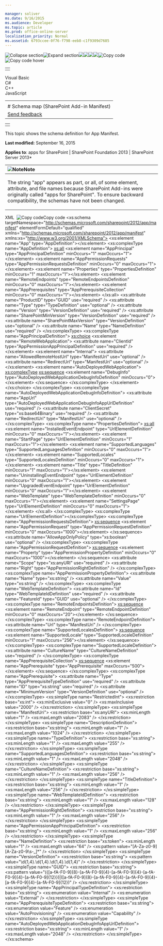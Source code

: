 ```yaml
---

manager: soliver
ms.date: 9/16/2015
ms.audience: Developer
ms.topic: article
ms.prod: office-online-server
localization_priority: Normal
ms.assetid: 6793ccee-0f76-f798-eeb8-c1f9309d7685
---
```


![Collapse
section](../icons/collapse_all.gif "Collapse section")![Expand
section](../icons/expand_all.gif "Expand section")![](../icons/collapse_all.gif)![](../icons/expand_all.gif)![](../icons/dropdown.gif)![](../icons/dropdownHover.gif)![Copy
code](../icons/copycode.gif "Copy code")![Copy code
hover](../icons/copycodeHighlight.gif "Copy code hover")
<table>
<tbody>
<tr class="odd">
<td align="left"></td>
</tr>
</tbody>
</table>

Visual Basic  
C\#  
C++  
JavaScript  

<table>
<tbody>
<tr class="odd">
<td align="left"><span id="runningHeaderText"></span></td>
</tr>
<tr class="even">
<td align="left"># Schema map (SharePoint Add-in Manifest)</td>
</tr>
<tr class="odd">
<td align="left"><span id="headfeedbackarea" class="feedbackhead"><a href="javascript:SubmitFeedback(&#39;docthis@Microsoft.com&#39;,&#39;&#39;,&#39;&#39;,&#39;&#39;,&#39;1.0.18082.1225&#39;,&#39;%0\dThank%20you%20for%20your%20feedback.%20The%20developer%20writing%20teams%20use%20your%20feedback%20to%20improve%20documentation.%20While%20we%20are%20reviewing%20your%20feedback,%20we%20may%20send%20you%20e-mail%20to%20ask%20for%20clarification%20or%20feedback%20on%20a%20solution.%20We%20do%20not%20use%20your%20e-mail%20address%20for%20any%20other%20purpose%20and%20we%20delete%20it%20after%20we%20finish%20our%20review.%0\AFor%20further%20information%20about%20the%20privacy%20policies%20of%20Microsoft,%20please%20see%20http://privacy.microsoft.com/en-us/default.aspx.%0\A%0\d&#39;,&#39;Customer%20feedback&#39;);">Send feedback</a></span></td>
</tr>
</tbody>
</table>

<table>
<colgroup>
<col width="100%" />
</colgroup>
<tbody>
<tr class="odd">
<td align="left"></td>
</tr>
</tbody>
</table>

This topic shows the schema definition for <span class="keyword">App
Manifest</span>.

**Last modified:** September 16, 2015

**Applies to**: apps for SharePoint | SharePoint Foundation 2013 |
SharePoint Server 2013*

<table>
<colgroup>
<col width="100%" />
</colgroup>
<thead>
<tr class="header">
<th align="left"><img src="../icons/alert_note.gif" title="Note" alt="Note" /><strong>Note</strong></th>
</tr>
</thead>
<tbody>
<tr class="odd">
<td align="left"><p>The string &quot;app&quot; appears as part, or all, of some element, attribute, and file names because SharePoint Add-ins were originally called &quot;apps for SharePoint&quot;. To ensure backward compatibility, the schemas have not been changed.</p></td>
</tr>
</tbody>
</table>

<span codelanguage="xmlLang"></span>
XML 
<span class="copyCode" onclick="CopyCode(this)"
onkeypress="CopyCode_CheckKey(this, event)"
onmouseover="ChangeCopyCodeIcon(this)"
onmouseout="ChangeCopyCodeIcon(this)" tabindex="0">![Copy
code](../icons/copycode.gif "Copy code")Copy code</span>
    <xs:schema targetNamespace="http://schemas.microsoft.com/sharepoint/2012/app/manifest" elementFormDefault="qualified" xmlns="http://schemas.microsoft.com/sharepoint/2012/app/manifest" xmlns:xs="http://www.w3.org/2001/XMLSchema">
        <xs:element name="App" type="AppDefinition"></xs:element>
        <xs:complexType name="AppDefinition">
            <xs:all>
                <xs:element name="AppPrincipal" type="AppPrincipalDefinition" minOccurs="1" maxOccurs="1"></xs:element>
                <xs:element name="AppPermissionRequests" type="AppPermissionRequestsDefinition" minOccurs="0" maxOccurs="1"></xs:element>
                <xs:element name="Properties" type="PropertiesDefinition" minOccurs="1" maxOccurs="1"></xs:element>
                <xs:element name="RemoteEndpoints" type="RemoteEndpointsDefinition" minOccurs="0" maxOccurs="1"></xs:element>
                <xs:element name="AppPrerequisites" type="AppPrerequisiteCollection" minOccurs="0" maxOccurs="1"></xs:element>
            </xs:all>
            <xs:attribute name="ProductID" type="GUID" use="required" />
            <xs:attribute name="Type" type="TypeDefinition" use="optional" />
            <xs:attribute name="Version" type="VersionDefinition" use="required" />
            <xs:attribute name="SharePointMinVersion" type="VersionDefinition" use="required" />
            <xs:attribute name="SharePointMaxVersion" type="VersionDefinition" use="optional" />
            <xs:attribute name="Name" type="NameDefinition" use="required" />
        </xs:complexType>
        <xs:complexType name="AppPrincipalDefinition">
            <xs:choice>
                <xs:element name="RemoteWebApplication">
                    <xs:attribute name="ClientId" type="AppPermissionAppPrincipalDefinition" use="required" />
                </xs:element>
                <xs:element name="Internal">
                    <xs:attribute name="AllowedRemoteHostUrl" type="ManifestUri" use="optional" />
                    <xs:attribute name="RedirectUrl" type="ManifestUri" use="optional" />
                </xs:element>
                <xs:element name="AutoDeployedWebApplication">
                    <xs:complexType>
                        <xs:sequence>
                            <xs:element name="DebugInfo" type="AutoDeployedWebApplicationDebugInfoDefinition" minOccurs="0"></xs:element>
                        </xs:sequence>
                    </xs:complexType>
                </xs:element>
            </xs:choice>
        </xs:complexType>
        <xs:complexType name="AutoDeployedWebApplicationDebugInfoDefinition">
            <xs:attribute name="AppUrl" type="AutoDeployedWebApplicationDebugInfoAppUrlDefinition" use="required" />
            <xs:attribute name="ClientSecret" type="xs:base64Binary" use="required" />
            <xs:attribute name="RedirectUri" type="ManifestUri" use="optional" />
        </xs:complexType>
        <xs:complexType name="PropertiesDefinition">
            <xs:all>
                <xs:element name="InstalledEventEndpoint" type="UrlElementDefinition" minOccurs="0" maxOccurs="1"></xs:element>
                <xs:element name="StartPage" type="UrlElementDefinition" minOccurs="1" maxOccurs="1"></xs:element>
                <xs:element name="SupportedLanguages" type="SupportedLanguagesDefinition" minOccurs="0" maxOccurs="1"></xs:element>
                <xs:element name="SupportedLocales" type="SupportedLocalesDefinition" minOccurs="0" maxOccurs="1"></xs:element>
                <xs:element name="Title" type="TitleDefinition" minOccurs="1" maxOccurs="1"></xs:element>
                <xs:element name="UninstallingEventEndpoint" type="UrlElementDefinition" minOccurs="0" maxOccurs="1"></xs:element>
                <xs:element name="UpgradedEventEndpoint" type="UrlElementDefinition" minOccurs="0" maxOccurs="1"></xs:element>
                <xs:element name="WebTemplate" type="WebTemplateDefinition" minOccurs="0" maxOccurs="1"></xs:element>
                <xs:element name="SettingsPage" type="UrlElementDefinition" minOccurs="0" maxOccurs="1"></xs:element>
            </xs:all>
        </xs:complexType>
        <xs:complexType name="UrlElementDefinition"></xs:complexType>
        <xs:complexType name="AppPermissionRequestsDefinition">
            <xs:sequence>
                <xs:element name="AppPermissionRequest" type="AppPermissionRequestDefinition" minOccurs="0" maxOccurs="1000"></xs:element>
            </xs:sequence>
            <xs:attribute name="AllowAppOnlyPolicy" type="xs:boolean" use="optional" />
        </xs:complexType>
        <xs:complexType name="AppPermissionRequestDefinition">
            <xs:sequence>
                <xs:element name="Property" type="AppPermissionPropertyDefinition" minOccurs="0" maxOccurs="1000"></xs:element>
            </xs:sequence>
            <xs:attribute name="Scope" type="xs:anyURI" use="required" />
            <xs:attribute name="Right" type="AppPermissionRightDefinition" />
        </xs:complexType>
        <xs:complexType name="AppPermissionPropertyDefinition">
            <xs:attribute name="Name" type="xs:string" />
            <xs:attribute name="Value" type="xs:string" />
        </xs:complexType>
        <xs:complexType name="WebTemplateDefinition">
            <xs:attribute name="Id" type="WebTemplateIdDefinition" use="required" />
            <xs:attribute name="FeatureId" type="GUID" use="optional" />
        </xs:complexType>
        <xs:complexType name="RemoteEndpointsDefinition">
            <xs:sequence>
                <xs:element name="RemoteEndpoint" type="RemoteEndpointDefinition" minOccurs="0" maxOccurs="20"></xs:element>
            </xs:sequence>
        </xs:complexType>
        <xs:complexType name="RemoteEndpointDefinition">
            <xs:attribute name="Url" type="ManifestUri" />
        </xs:complexType>
        <xs:complexType name="SupportedLocalesDefinition">
            <xs:sequence>
                <xs:element name="SupportedLocale" type="SupportedLocaleDefinition" minOccurs="1" maxOccurs="256"></xs:element>
            </xs:sequence>
        </xs:complexType>
        <xs:complexType name="SupportedLocaleDefinition">
            <xs:attribute name="CultureName" type="CultureNameDefinition" use="required" />
        </xs:complexType>
        <xs:complexType name="AppPrerequisiteCollection">
            <xs:sequence>
                <xs:element name="AppPrerequisite" type="AppPrerequisite" maxOccurs="500"></xs:element>
            </xs:sequence>
        </xs:complexType>
        <xs:complexType name="AppPrerequisite">
            <xs:attribute name="Type" type="AppPrerequisiteTypeDefinition" use="required" />
            <xs:attribute name="ID" type="xs:string" use="required" />
            <xs:attribute name="MinimumVersion" type="VersionDefinition" use="optional" />
        </xs:complexType>
        <xs:simpleType name="RestrictedInt">
            <xs:restriction base="xs:int">
                <xs:minExclusive value="0" />
                <xs:maxInclusive value="2000" />
            </xs:restriction>
        </xs:simpleType>
        <xs:simpleType name="ManifestUri">
            <xs:restriction base="xs:anyURI">
                <xs:minLength value="1" />
                <xs:maxLength value="2083" />
            </xs:restriction>
        </xs:simpleType>
        <xs:simpleType name="DescriptionDefinition">
            <xs:restriction base="xs:string">
                <xs:minLength value="1" />
                <xs:maxLength value="1024" />
            </xs:restriction>
        </xs:simpleType>
        <xs:simpleType name="TypeDefinition">
            <xs:restriction base="xs:string">
                <xs:minLength value="1" />
                <xs:maxLength value="255" />
            </xs:restriction>
        </xs:simpleType>
        <xs:simpleType name="SupportedLanguagesDefinition">
            <xs:restriction base="xs:string">
                <xs:minLength value="1" />
                <xs:maxLength value="2048" />
            </xs:restriction>
        </xs:simpleType>
        <xs:simpleType name="CultureNameDefinition">
            <xs:restriction base="xs:string">
                <xs:minLength value="1" />
                <xs:maxLength value="256" />
            </xs:restriction>
        </xs:simpleType>
        <xs:simpleType name="TitleDefinition">
            <xs:restriction base="xs:string">
                <xs:minLength value="1" />
                <xs:maxLength value="256" />
            </xs:restriction>
        </xs:simpleType>
        <xs:simpleType name="WebTemplateIdDefinition">
            <xs:restriction base="xs:string">
                <xs:minLength value="1" />
                <xs:maxLength value="128" />
            </xs:restriction>
        </xs:simpleType>
        <xs:simpleType name="AppPermissionRightDefinition">
            <xs:restriction base="xs:string">
                <xs:minLength value="1" />
                <xs:maxLength value="256" />
            </xs:restriction>
        </xs:simpleType>
        <xs:simpleType name="AppPermissionAppPrincipalDefinition">
            <xs:restriction base="xs:string">
                <xs:minLength value="1" />
                <xs:maxLength value="256" />
            </xs:restriction>
        </xs:simpleType>
        <xs:simpleType name="NameDefinition">
            <xs:restriction base="xs:token">
                <xs:minLength value="1" />
                <xs:maxLength value="64" />
                <xs:pattern value="[A-Za-z0-9][A-Za-z0-9\s-_]*" />
            </xs:restriction>
        </xs:simpleType>
        <xs:simpleType name="VersionDefinition">
            <xs:restriction base="xs:string">
                <xs:pattern value="\d{1,4}\.\d{1,4}\.\d{1,4}\.\d{1,4}" />
            </xs:restriction>
        </xs:simpleType>
        <xs:simpleType name="GUID">
            <xs:restriction base="xs:string">
                <xs:pattern value="(\{[a-fA-F0-9]{8}-[a-fA-F0-9]{4}-[a-fA-F0-9]{4}-[a-fA-F0-9]{4}-[a-fA-F0-9]{12}\})|([a-fA-F0-9]{8}-[a-fA-F0-9]{4}-[a-fA-F0-9]{4}-[a-fA-F0-9]{4}-[a-fA-F0-9]{12})" />
            </xs:restriction>
        </xs:simpleType>
        <xs:simpleType name="AppPrincipalTypeDefinition">
            <xs:restriction base="xs:string">
                <xs:enumeration value="Internal" />
                <xs:enumeration value="External" />
            </xs:restriction>
        </xs:simpleType>
        <xs:simpleType name="AppPrerequisiteTypeDefinition">
            <xs:restriction base="xs:string">
                <xs:enumeration value="Feature" />
                <xs:enumeration value="AutoProvisioning" />
                <xs:enumeration value="Capability" />
            </xs:restriction>
        </xs:simpleType>
        <xs:simpleType name="AutoDeployedWebApplicationDebugInfoAppUrlDefinition">
            <xs:restriction base="xs:string">
                <xs:minLength value="1" />
                <xs:maxLength value="2048" />
            </xs:restriction>
        </xs:simpleType>
    </xs:schema>









